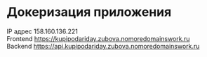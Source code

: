 # Докеризация приложения

IP адрес 158.160.136.221 \
Frontend https://kupipodariday.zubova.nomoredomainswork.ru \
Backend https://api.kupipodariday.zubova.nomoredomainswork.ru
